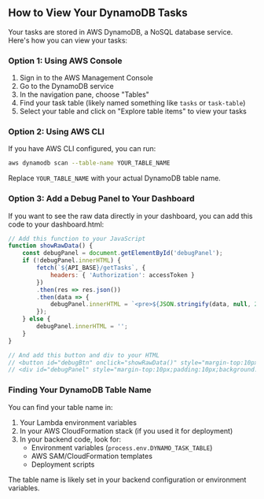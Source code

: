 ## How to View Your DynamoDB Tasks

Your tasks are stored in AWS DynamoDB, a NoSQL database service. Here's how you can view your tasks:

### Option 1: Using AWS Console
1. Sign in to the AWS Management Console
2. Go to the DynamoDB service
3. In the navigation pane, choose "Tables"
4. Find your task table (likely named something like `tasks` or `task-table`)
5. Select your table and click on "Explore table items" to view your tasks

### Option 2: Using AWS CLI
If you have AWS CLI configured, you can run:

```bash
aws dynamodb scan --table-name YOUR_TABLE_NAME
```

Replace `YOUR_TABLE_NAME` with your actual DynamoDB table name.

### Option 3: Add a Debug Panel to Your Dashboard

If you want to see the raw data directly in your dashboard, you can add this code to your dashboard.html:

```javascript
// Add this function to your JavaScript
function showRawData() {
    const debugPanel = document.getElementById('debugPanel');
    if (!debugPanel.innerHTML) {
        fetch(`${API_BASE}/getTasks`, {
            headers: { 'Authorization': accessToken }
        })
        .then(res => res.json())
        .then(data => {
            debugPanel.innerHTML = `<pre>${JSON.stringify(data, null, 2)}</pre>`;
        });
    } else {
        debugPanel.innerHTML = '';
    }
}

// And add this button and div to your HTML
// <button id="debugBtn" onclick="showRawData()" style="margin-top:10px;background:#333;color:#fff;">Show Raw Data</button>
// <div id="debugPanel" style="margin-top:10px;padding:10px;background:#f0f0f0;border-radius:4px;overflow:auto;max-height:300px;"></div>
```

### Finding Your DynamoDB Table Name

You can find your table name in:

1. Your Lambda environment variables
2. In your AWS CloudFormation stack (if you used it for deployment)
3. In your backend code, look for:
   - Environment variables (`process.env.DYNAMO_TASK_TABLE`)
   - AWS SAM/CloudFormation templates
   - Deployment scripts

The table name is likely set in your backend configuration or environment variables.
